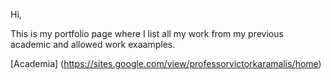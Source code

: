 Hi,

This is my portfolio page where I list all my work from my previous academic and allowed work exaamples. 


[Academia] (https://sites.google.com/view/professorvictorkaramalis/home)
